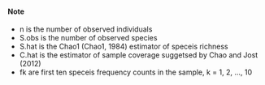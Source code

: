 #### Note
* n is the number of observed individuals
* S.obs is the number of observed species
* S.hat is the Chao1 (Chao1, 1984) estimator of speceis richness
* C.hat is the estimator of sample coverage suggetsed by Chao and Jost (2012)
* fk are first ten speceis frequency counts in the sample, k = 1, 2, ..., 10
